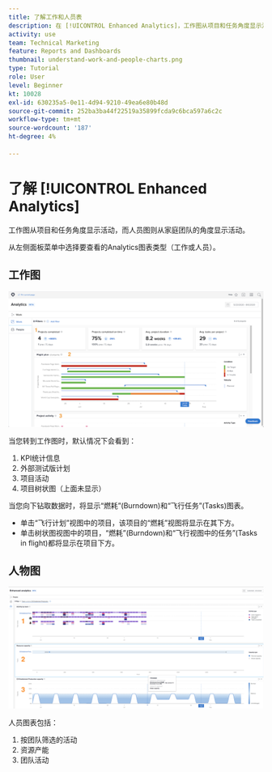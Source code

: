 ```yaml
---
title: 了解工作和人员表
description: 在 [!UICONTROL Enhanced Analytics]，工作图从项目和任务角度显示活动，而人员图从家庭团队的角度显示活动。
activity: use
team: Technical Marketing
feature: Reports and Dashboards
thumbnail: understand-work-and-people-charts.png
type: Tutorial
role: User
level: Beginner
kt: 10028
exl-id: 630235a5-0e11-4d94-9210-49ea6e80b48d
source-git-commit: 252ba3ba44f22519a35899fcda9c6bca597a6c2c
workflow-type: tm+mt
source-wordcount: '187'
ht-degree: 4%

---
```


# 了解 [!UICONTROL Enhanced Analytics]

工作图从项目和任务角度显示活动，而人员图则从家庭团队的角度显示活动。

从左侧面板菜单中选择要查看的Analytics图表类型（工作或人员）。

## 工作图

![查找 [!UICONTROL Analytics] 功能 [!DNL Workfront Classic]](assets/section-1-1.png)

当您转到工作图时，默认情况下会看到：

1. KPI统计信息
1. 外部测试版计划
1. 项目活动
1. 项目树状图（上面未显示）

当您向下钻取数据时，将显示“燃耗”(Burndown)和“飞行任务”(Tasks)图表。

* 单击“飞行计划”视图中的项目，该项目的“燃耗”视图将显示在其下方。
* 单击树状图视图中的项目，“燃耗”(Burndown)和“飞行视图中的任务”(Tasks in flight)都将显示在项目下方。

## 人物图

![查找 [!UICONTROL Analytics] 功能 [!DNL Workfront Classic]](assets/section-1-2.png)

人员图表包括：

1. 按团队筛选的活动
1. 资源产能
1. 团队活动

